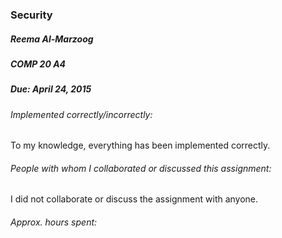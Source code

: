 ### Security
##### Reema Al-Marzoog
##### COMP 20 A4
##### Due: April 24, 2015

###### Implemented correctly/incorrectly:
To my knowledge, everything has been implemented correctly.

###### People with whom I collaborated or discussed this assignment:
I did not collaborate or discuss the assignment with anyone.

###### Approx. hours spent:


